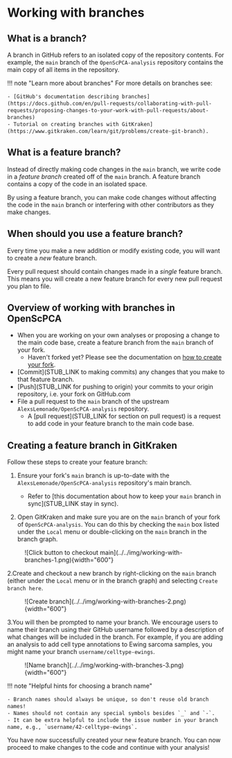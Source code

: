 # Working with branches

## What is a branch?

A branch in GitHub refers to an isolated copy of the repository contents.
For example, the `main` branch of the `OpenScPCA-analysis` repository contains the main copy of all items in the repository.

!!! note "Learn more about branches"
    For more details on branches see:

    - [GitHub's documentation describing branches](https://docs.github.com/en/pull-requests/collaborating-with-pull-requests/proposing-changes-to-your-work-with-pull-requests/about-branches)
    - Tutorial on creating branches with GitKraken](https://www.gitkraken.com/learn/git/problems/create-git-branch).

## What is a feature branch?

Instead of directly making code changes in the `main` branch, we write code in a _feature branch_ created off of the `main` branch.
A feature branch contains a copy of the code in an isolated space.

By using a feature branch, you can make code changes without affecting the code in the `main` branch or interfering with other contributors as they make changes.

## When should you use a feature branch?

Every time you make a new addition or modify existing code, you will want to create a _new_ feature branch.

Every pull request should contain changes made in a _single_ feature branch.
This means you will create a new feature branch for every new pull request you plan to file.

## Overview of working with branches in OpenScPCA

- When you are working on your own analyses or proposing a change to the main code base, create a feature branch from the `main` branch of your fork.
    - Haven't forked yet? Please see the documentation on [how to create your fork](../../technical-setup/fork-the-repo.md).
- [Commit](STUB_LINK to making commits) any changes that you make to that feature branch.
- [Push](STUB_LINK for pushing to origin) your commits to your origin repository, i.e. your fork on GitHub.com
- File a pull request to the `main` branch of the upstream `AlexsLemonade/OpenScPCA-analysis` repository.
  - A [pull request](STUB_LINK for section on pull request) is a request to add code in your feature branch to the main code base.

## Creating a feature branch in GitKraken

Follow these steps to create your feature branch:

1. Ensure your fork's `main` branch is up-to-date with the `AlexsLemonade/OpenScPCA-analysis` repository's main branch.
    - Refer to [this documentation about how to keep your `main` branch in sync](STUB_LINK stay in sync).

2. Open GitKraken and make sure you are on the `main` branch of your fork of `OpenScPCA-analysis`.
You can do this by checking the `main` box listed under the `Local` menu or double-clicking on the `main` branch in the branch graph.

<figure markdown="span">
    ![Click button to checkout main](../../img/working-with-branches-1.png){width="600"}
</figure>

2.Create and checkout a new branch by right-clicking on the `main` branch (either under the `Local` menu or in the branch graph) and selecting `Create branch here`.

<figure markdown="span">
    ![Create branch](../../img/working-with-branches-2.png){width="600"}
</figure>

3.You will then be prompted to name your branch.
We encourage users to name their branch using their GitHub username followed by a description of what changes will be included in the branch.
For example, if you are adding an analysis to add cell type annotations to Ewing sarcoma samples, you might name your branch `username/celltype-ewings`.

<figure markdown="span">
    ![Name branch](../../img/working-with-branches-3.png){width="600"}
</figure>

!!! note "Helpful hints for choosing a branch name"

    - Branch names should always be unique, so don't reuse old branch names!
    - Names should not contain any special symbols besides `_` and `-`.
    - It can be extra helpful to include the issue number in your branch name, e.g., `username/42-celltype-ewings`.

You have now successfully created your new feature branch.
You can now proceed to make changes to the code and continue with your analysis!
